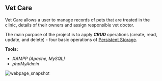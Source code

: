 ## Vet Care

Vet Care allows a user to manage records of pets that are treated in the clinic, details of their owners and assign responsible vet doctor. 

The main purpose of the project is to apply ***CRUD*** operations (create, read, update, and delete) - four basic operations of [Persistent Storage](https://en.wikipedia.org/wiki/Create,_read,_update_and_delete).

**Tools:**
- *XAMPP (Apache, MySQL)*
- *phpMyAdmin*

![webpage_snapshot](https://user-images.githubusercontent.com/79474744/173185571-459c4c09-58c9-40d7-adae-35fe0a3d9f0c.PNG)
